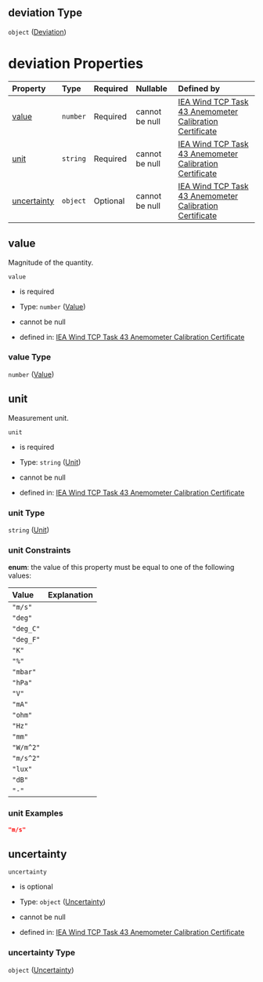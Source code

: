 ## deviation Type

`object` ([Deviation](iea43\_anemometer_calibration-definitions-quantity.md))

# deviation Properties

| Property                    | Type     | Required | Nullable       | Defined by                                                                                                                                                                                                                                                                                                                                                       |
| :-------------------------- | :------- | :------- | :------------- | :--------------------------------------------------------------------------------------------------------------------------------------------------------------------------------------------------------------------------------------------------------------------------------------------------------------------------------------------------------------- |
| [value](#value)             | `number` | Required | cannot be null | [IEA Wind TCP Task 43 Anemometer Calibration Certificate](iea43_anemometer_calibration-definitions-quantity-properties-value.md "https://raw.githubusercontent.com/IEA-Task-43/digital_wra_data_standard/calibration_schema/digital_calibration_certificate/schema/iea43_anemometer_calibration.schema.json#/definitions/quantity/properties/value")             |
| [unit](#unit)               | `string` | Required | cannot be null | [IEA Wind TCP Task 43 Anemometer Calibration Certificate](iea43_anemometer_calibration-definitions-quantity-properties-unit.md "https://raw.githubusercontent.com/IEA-Task-43/digital_wra_data_standard/calibration_schema/digital_calibration_certificate/schema/iea43_anemometer_calibration.schema.json#/definitions/quantity/properties/unit")               |
| [uncertainty](#uncertainty) | `object` | Optional | cannot be null | [IEA Wind TCP Task 43 Anemometer Calibration Certificate](iea43_anemometer_calibration-definitions-quantity-properties-uncertainty.md "https://raw.githubusercontent.com/IEA-Task-43/digital_wra_data_standard/calibration_schema/digital_calibration_certificate/schema/iea43_anemometer_calibration.schema.json#/definitions/quantity/properties/uncertainty") |

## value

Magnitude of the quantity.

`value`

*   is required

*   Type: `number` ([Value](iea43\_anemometer_calibration-definitions-quantity-properties-value.md))

*   cannot be null

*   defined in: [IEA Wind TCP Task 43 Anemometer Calibration Certificate](iea43\_anemometer_calibration-definitions-quantity-properties-value.md "https://raw.githubusercontent.com/IEA-Task-43/digital_wra_data_standard/calibration_schema/digital_calibration_certificate/schema/iea43\_anemometer_calibration.schema.json#/definitions/quantity/properties/value")

### value Type

`number` ([Value](iea43\_anemometer_calibration-definitions-quantity-properties-value.md))

## unit

Measurement unit.

`unit`

*   is required

*   Type: `string` ([Unit](iea43\_anemometer_calibration-definitions-quantity-properties-unit.md))

*   cannot be null

*   defined in: [IEA Wind TCP Task 43 Anemometer Calibration Certificate](iea43\_anemometer_calibration-definitions-quantity-properties-unit.md "https://raw.githubusercontent.com/IEA-Task-43/digital_wra_data_standard/calibration_schema/digital_calibration_certificate/schema/iea43\_anemometer_calibration.schema.json#/definitions/quantity/properties/unit")

### unit Type

`string` ([Unit](iea43\_anemometer_calibration-definitions-quantity-properties-unit.md))

### unit Constraints

**enum**: the value of this property must be equal to one of the following values:

| Value     | Explanation |
| :-------- | :---------- |
| `"m/s"`   |             |
| `"deg"`   |             |
| `"deg_C"` |             |
| `"deg_F"` |             |
| `"K"`     |             |
| `"%"`     |             |
| `"mbar"`  |             |
| `"hPa"`   |             |
| `"V"`     |             |
| `"mA"`    |             |
| `"ohm"`   |             |
| `"Hz"`    |             |
| `"mm"`    |             |
| `"W/m^2"` |             |
| `"m/s^2"` |             |
| `"lux"`   |             |
| `"dB"`    |             |
| `"-"`     |             |

### unit Examples

```json
"m/s"
```

## uncertainty



`uncertainty`

*   is optional

*   Type: `object` ([Uncertainty](iea43\_anemometer_calibration-definitions-quantity-properties-uncertainty.md))

*   cannot be null

*   defined in: [IEA Wind TCP Task 43 Anemometer Calibration Certificate](iea43\_anemometer_calibration-definitions-quantity-properties-uncertainty.md "https://raw.githubusercontent.com/IEA-Task-43/digital_wra_data_standard/calibration_schema/digital_calibration_certificate/schema/iea43\_anemometer_calibration.schema.json#/definitions/quantity/properties/uncertainty")

### uncertainty Type

`object` ([Uncertainty](iea43\_anemometer_calibration-definitions-quantity-properties-uncertainty.md))

